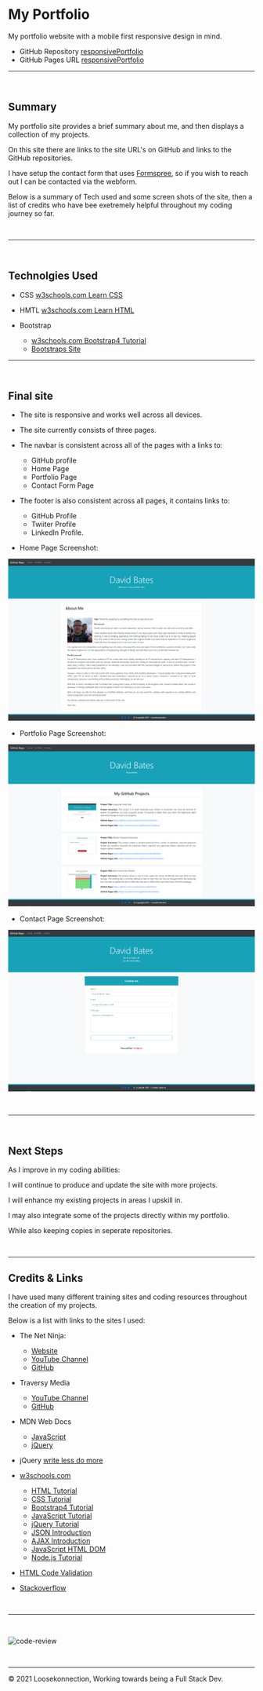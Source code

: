 # My Portfolio

My portfolio website with a mobile first responsive design in mind.

*   GitHub Repository [responsivePortfolio](https://github.com/Loosekonnection/responsivePortfolio)
*   GitHub Pages URL [responsivePortfolio](https://loosekonnection.github.io/responsivePortfolio/)
---

<br>

## Summary

My portfolio site provides a brief summary about me, and then displays a collection of my projects. 

On this site there are links to the site URL's on GitHub and links to the GitHub repositories.

I have setup the contact form that uses [Formspree](https://formspree.io/), so if you wish to reach out I can be contacted via the webform.

Below is a summary of Tech used and some screen shots of the site, then a list of credits who have bee exetremely helpful throughout my coding journey so far.

<br>

---

<br>

## Technolgies Used

*   CSS [w3schools.com Learn CSS](https://www.w3schools.com/css/default.asp)

*   HMTL [w3schools.com Learn HTML](https://www.w3schools.com/html/default.asp)

*   Bootstrap 
    *   [w3schools.com Bootstrap4 Tutorial](https://www.w3schools.com/bootstrap4/default.asp)
    *   [Bootstraps Site](https://getbootstrap.com/)
---

<br>

## Final site

*   The site is responsive and works well across all devices.
*   The site currently consists of three pages.
*   The navbar is consistent across all of the pages with a links to:
    *   GitHub profile 
    *   Home Page
    *   Portfolio Page 
    *   Contact Form Page
*   The footer is also consistent across all pages, it contains links to:
    *   GitHub Profile
    *   Twiiter Profile
    *   LinkedIn Profile. 

*   Home Page Screenshot:

![alt](README_img/screenshot_01.PNG)

*   Portfolio Page Screenshot:

![alt](README_img/screenshot_02.PNG)

*   Contact Page Screenshot:

![alt](README_img/screenshot_03.PNG)

<br>

---

<br>

## Next Steps

As I improve in my coding abilities: 

I will continue to produce and update the site with more projects.

I will enhance my existing projects in areas I upskill in. 

I may also integrate some of the projects directly within my portfolio.

While also keeping copies in seperate repositories. 

<br>

---

## Credits & Links

I have used many different training sites and coding resources throughout the creation of my projects.

Below is a list with links to the sites I used:

*   The Net Ninja:
    *   [Website](https://www.thenetninja.co.uk/)
    *   [YouTube Channel](https://www.youtube.com/channel/UCW5YeuERMmlnqo4oq8vwUpg)
    *   [GitHub](https://github.com/iamshaunjp)

*   Traversy Media 
    *   [YouTube Channel](https://www.youtube.com/channel/UC29ju8bIPH5as8OGnQzwJyA)
    *   [GitHub](https://github.com/bradtraversy)

*   MDN Web Docs 
    *   [JavaScript](https://developer.mozilla.org/en-US/docs/Web/JavaScript)
    *   [jQuery](https://developer.mozilla.org/en-US/docs/Glossary/jQuery)

*   jQuery [write less do more](https://jquery.com/)

*   [w3schools.com](https://www.w3schools.com/)
    *   [HTML Tutorial](https://www.w3schools.com/html/default.asp)
    *   [CSS Tutorial](https://www.w3schools.com/css/default.asp)
    *   [Bootstrap4 Tutorial](https://www.w3schools.com/bootstrap4/default.asp)
    *   [JavaScript Tutorial](https://www.w3schools.com/js/default.asp)
    *   [jQuery Tutorial](https://www.w3schools.com/jquery/default.asp)
    *   [JSON Introduction](https://www.w3schools.com/js/js_json_intro.asp)
    *   [AJAX Introduction](https://www.w3schools.com/js/js_ajax_intro.asp)
    *   [JavaScript HTML DOM](https://www.w3schools.com/js/js_htmldom.asp)
    *   [Node.js Tutorial](https://www.w3schools.com/nodejs/default.asp)

*   [HTML Code Validation](https://validator.w3.org/)
*   [Stackoverflow](https://stackoverflow.com/)




<br>

---
<br>

![code-review](https://img.shields.io/badge/code--review-ready%20for%20review-green)

<br>

---
© 2021 Loosekonnection, Working towards being a Full Stack Dev.
